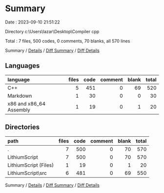 # Summary

Date : 2023-09-10 21:51:22

Directory c:\\Users\\lazar\\Desktop\\Compiler cpp

Total : 7 files,  500 codes, 0 comments, 70 blanks, all 570 lines

Summary / [Details](details.md) / [Diff Summary](diff.md) / [Diff Details](diff-details.md)

## Languages
| language | files | code | comment | blank | total |
| :--- | ---: | ---: | ---: | ---: | ---: |
| C++ | 5 | 451 | 0 | 69 | 520 |
| Markdown | 1 | 30 | 0 | 0 | 30 |
| x86 and x86_64 Assembly | 1 | 19 | 0 | 1 | 20 |

## Directories
| path | files | code | comment | blank | total |
| :--- | ---: | ---: | ---: | ---: | ---: |
| . | 7 | 500 | 0 | 70 | 570 |
| LithiumScript | 7 | 500 | 0 | 70 | 570 |
| LithiumScript (Files) | 1 | 19 | 0 | 1 | 20 |
| LithiumScript\\src | 6 | 481 | 0 | 69 | 550 |

Summary / [Details](details.md) / [Diff Summary](diff.md) / [Diff Details](diff-details.md)